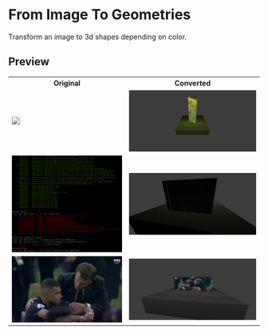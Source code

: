 # From Image To Geometries

Transform an image to 3d shapes depending on color. 

## Preview

<table>
  <tr>
    <th>
      Original
    </th>
    <th>
      Converted
    </th>
  </tr>
  <tr>
    <td>
      <img src="examples/original-1.png" />
    </td>
    <td>
      <img src="examples/preview-1.png" />
    </td>
  </tr>
  
  <tr>
    <td>
      <img src="examples/original-2.png" />
    </td>
    <td>
      <img src="examples/preview-2.png" />
    </td>
  </tr>
  
    
  <tr>
    <td>
      <img src="examples/original-3.png" />
    </td>
    <td>
      <img src="examples/preview-3.png" />
    </td>
  </tr>
</table>



